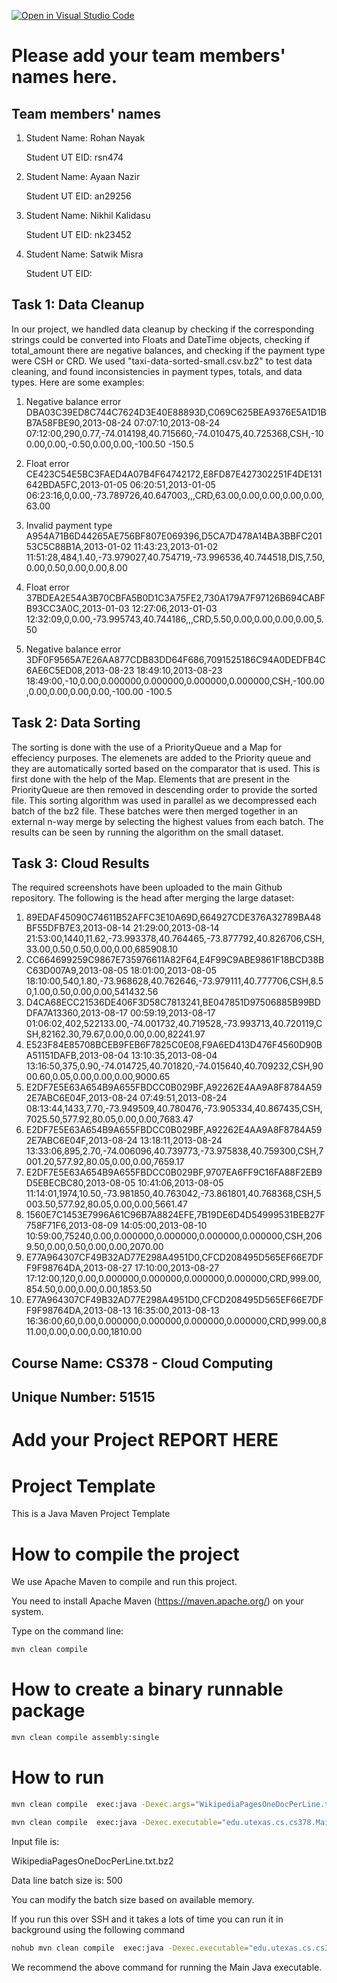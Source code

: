 [![Open in Visual Studio Code](https://classroom.github.com/assets/open-in-vscode-718a45dd9cf7e7f842a935f5ebbe5719a5e09af4491e668f4dbf3b35d5cca122.svg)](https://classroom.github.com/online_ide?assignment_repo_id=15232398&assignment_repo_type=AssignmentRepo)
# Please add your team members' names here. 

## Team members' names 

1. Student Name: Rohan Nayak

   Student UT EID: rsn474

2. Student Name: Ayaan Nazir

   Student UT EID: an29256

3. Student Name: Nikhil Kalidasu

   Student UT EID: nk23452

4. Student Name: Satwik Misra

   Student UT EID: 


## Task 1: Data Cleanup
In our project, we handled data cleanup by checking if the corresponding strings could be converted 
into Floats and DateTime objects, checking if total_amount there are negative balances, and checking 
if the payment type were CSH or CRD. We used "taxi-data-sorted-small.csv.bz2" to test data cleaning, 
and found inconsistencies in payment types, totals, and data types. Here are some examples:

1. Negative balance error
DBA03C39ED8C744C7624D3E40E88893D,C069C625BEA9376E5A1D1BB7A58FBE90,2013-08-24 07:07:10,2013-08-24 07:12:00,290,0.77,-74.014198,40.715660,-74.010475,40.725368,CSH,-100.00,0.00,-0.50,0.00,0.00,-100.50
-150.5

2. Float error
CE423C54E5BC3FAED4A07B4F64742172,E8FD87E427302251F4DE131642BDA5FC,2013-01-05 06:20:51,2013-01-05
06:23:16,0,0.00,-73.789726,40.647003,,,CRD,63.00,0.00,0.00,0.00,0.00,
63.00

3. Invalid payment type
A954A71B6D44265AE756BF807E069396,D5CA7D478A14BA3BBFC20153C5C88B1A,2013-01-02 11:43:23,2013-01-02 11:51:28,484,1.40,-73.979027,40.754719,-73.996536,40.744518,DIS,7.50,0.00,0.50,0.00,0.00,8.00

4. Float error
37BDEA2E54A3B70CBFA5B0D1C3A75FE2,730A179A7F97126B694CABFB93CC3A0C,2013-01-03 12:27:06,2013-01-03
12:32:09,0,0.00,-73.995743,40.744186,,,CRD,5.50,0.00,0.00,0.00,0.00,5.50

5. Negative balance error
3DF0F9565A7E26AA877CDB83DD64F686,7091525186C94A0DEDFB4C6AE6C5ED08,2013-08-23 18:49:10,2013-08-23 18:49:00,-10,0.00,0.000000,0.000000,0.000000,0.000000,CSH,-100.00,0.00,0.00,0.00,0.00,-100.00
-100.5



## Task 2: Data Sorting
The sorting is done with the use of a PriorityQueue and a Map for effeciency purposes.
The elemenets are added to the Priority queue and they are automatically sorted based
on the comparator that is used. This is first done with the help of the Map. Elements
that are present in the PriorityQueue are then removed in descending order to provide
the sorted file. This sorting algorithm was used in parallel as we decompressed each 
batch of the bz2 file. These batches were then merged together in an external n-way
merge by selecting the highest values from each batch. The results can be seen by
running the algorithm on the small dataset.

## Task 3: Cloud Results
The required screenshots have been uploaded to the main Github repository. The following 
is the head after merging the large dataset:

1. 89EDAF45090C74611B52AFFC3E10A69D,664927CDE376A32789BA48BF55DFB7E3,2013-08-14 21:29:00,2013-08-14 21:53:00,1440,11.62,-73.993378,40.764465,-73.877792,40.826706,CSH,33.00,0.50,0.50,0.00,0.00,685908.10
2. CC664699259C9867E735976611A82F64,E4F99C9ABE9861F18BCD38BC63D007A9,2013-08-05 18:01:00,2013-08-05 18:10:00,540,1.80,-73.968628,40.762646,-73.979111,40.777706,CSH,8.50,1.00,0.50,0.00,0.00,541432.56
3. D4CA68ECC21536DE406F3D58C7813241,BE047851D97506885B99BDDFA7A13360,2013-08-17 00:59:19,2013-08-17 01:06:02,402,522133.00,-74.001732,40.719528,-73.993713,40.720119,CSH,82162.30,79.67,0.00,0.00,0.00,82241.97
4. E523F84E85708BCEB9FEB6F7825C0E08,F9A6ED413D476F4560D90BA51151DAFB,2013-08-04 13:10:35,2013-08-04 13:16:50,375,0.90,-74.014725,40.701820,-74.015640,40.709232,CSH,9000.60,0.05,0.00,0.00,0.00,9000.65
5. E2DF7E5E63A654B9A655FBDCC0B029BF,A92262E4AA9A8F8784A592E7ABC6E04F,2013-08-24 07:49:51,2013-08-24 08:13:44,1433,7.70,-73.949509,40.780476,-73.905334,40.867435,CSH,7025.50,577.92,80.05,0.00,0.00,7683.47
6. E2DF7E5E63A654B9A655FBDCC0B029BF,A92262E4AA9A8F8784A592E7ABC6E04F,2013-08-24 13:18:11,2013-08-24 13:33:06,895,2.70,-74.006096,40.739773,-73.975838,40.759300,CSH,7001.20,577.92,80.05,0.00,0.00,7659.17
7. E2DF7E5E63A654B9A655FBDCC0B029BF,9707EA6FF9C16FA88F2EB9D5EBECBC80,2013-08-05 10:41:06,2013-08-05 11:14:01,1974,10.50,-73.981850,40.763042,-73.861801,40.768368,CSH,5003.50,577.92,80.05,0.00,0.00,5661.47
8. 1560E7C1453E7996A61C96B7A8824EFE,7B19DE6D4D54999531BEB27F758F71F6,2013-08-09 14:05:00,2013-08-10 10:59:00,75240,0.00,0.000000,0.000000,0.000000,0.000000,CSH,2069.50,0.00,0.50,0.00,0.00,2070.00
9. E77A964307CF49B32AD77E298A4951D0,CFCD208495D565EF66E7DFF9F98764DA,2013-08-27 17:10:00,2013-08-27 17:12:00,120,0.00,0.000000,0.000000,0.000000,0.000000,CRD,999.00,854.50,0.00,0.00,0.00,1853.50
10. E77A964307CF49B32AD77E298A4951D0,CFCD208495D565EF66E7DFF9F98764DA,2013-08-13 16:35:00,2013-08-13 16:36:00,60,0.00,0.000000,0.000000,0.000000,0.000000,CRD,999.00,811.00,0.00,0.00,0.00,1810.00

##  Course Name: CS378 - Cloud Computing 

##  Unique Number: 51515
    


# Add your Project REPORT HERE 


# Project Template

This is a Java Maven Project Template


# How to compile the project

We use Apache Maven to compile and run this project. 

You need to install Apache Maven (https://maven.apache.org/)  on your system. 

Type on the command line: 

```bash
mvn clean compile
```

# How to create a binary runnable package 


```bash
mvn clean compile assembly:single
```


# How to run

```bash
mvn clean compile  exec:java -Dexec.args="WikipediaPagesOneDocPerLine.txt.bz2 300"
```



```bash
mvn clean compile  exec:java -Dexec.executable="edu.utexas.cs.cs378.Main"  -Dexec.args="WikipediaPagesOneDocPerLine.txt.bz2 500"
```


Input file is: 

WikipediaPagesOneDocPerLine.txt.bz2 

Data line batch size is: 500

You can modify the batch size based on available memory.


If you run this over SSH and it takes a lots of time you can run it in background using the following command

```bash
nohub mvn clean compile  exec:java -Dexec.executable="edu.utexas.cs.cs378.Main"  -Dexec.args="WikipediaPagesOneDocPerLine.txt.bz2 500"  & 
```

We recommend the above command for running the Main Java executable. 
